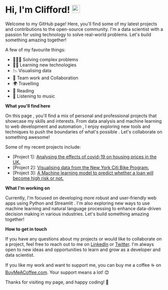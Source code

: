 
# Hi, I'm Clifford! <img src="https://media.giphy.com/media/hvRJCLFzcasrR4ia7z/giphy.gif" width="25px">

Welcome to my GitHub page! Here, you'll find some of my latest projects and contributions to the open-source community. I'm a data scientist with a passion for using technology to solve real-world problems. Let's build something amazing together!

A few of my favourite things:

- 👩🏾‍💻 Solving complex problems
- ✍🏾 Learning new technologies
- 📉 Visualising data
- 🌟 Team work and Collaboration
- 🌍 Travelling
- 📖 Reading
- 🎵 Listening to music

**What you'll find here**

On this page , you'll find a mix of personal and professional projects that showcase my skills and interests. From data analysis and machine learning to web development and automation , I enjoy exploring new tools and techniques to push the boundaries of what's possible . Let's collaborate on something awesome! 

Some of my recent projects include:

* [Project 1]: [Analysing the effects of covid-19 on housing prices in the UK.](https://github.com/cliffordsepato/Analysing-housing-prices-in-the-UK)
* [Project 2]: [Visualising data from the New York Citi Bike Program.]( https://github.com/cliffordsepato/citi-bike-analytics)
* [Project 3]: [A Machine learning model to predict whether a loan will become high risk or not.]( https://github.com/cliffordsepato/Predicting-Credit-Risk)





**What I'm working on**

Currently, I'm focused on developing more robust and user-friendly web apps using Python and Streamlit . I'm also exploring new ways to use machine learning and natural language processing to enhance data-driven decision making in various industries. Let's build something amazing together! 

**How to get in touch**

If you have any questions about my projects or would like to collaborate on a project, feel free to reach out to me on [LinkedIn](https://www.linkedin.com/in/cliffordsepato/) or [Twitter](https://twitter.com/csepato). I'm always open to new ideas and opportunities to learn and grow as a developer and data scientist.

 If you like my work and want to support me, you can buy me a coffee ☕️ on [BuyMeACoffee.com](https://BuyMeACoffee.com/dxc2023). Your support means a lot! 😊

Thanks for visiting my page, and happy coding! 🚀
 

